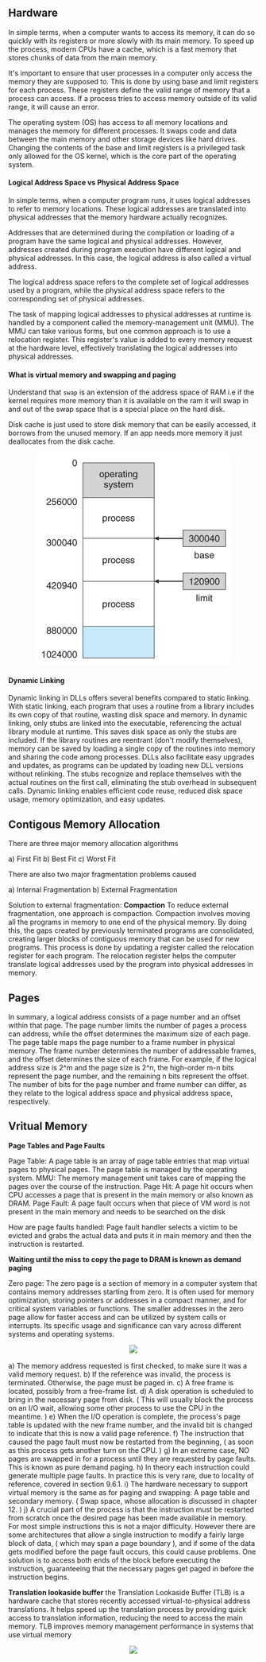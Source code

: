 

## Hardware
In simple terms, when a computer wants to access its memory, it can do so quickly with its registers or more slowly with its main memory. To speed up the process, modern CPUs have a cache, which is a fast memory that stores chunks of data from the main memory.

It's important to ensure that user processes in a computer only access the memory they are supposed to. This is done by using base and limit registers for each process. These registers define the valid range of memory that a process can access. If a process tries to access memory outside of its valid range, it will cause an error.

The operating system (OS) has access to all memory locations and manages the memory for different processes. It swaps code and data between the main memory and other storage devices like hard drives. Changing the contents of the base and limit registers is a privileged task only allowed for the OS kernel, which is the core part of the operating system.

#### Logical Address Space vs Physical Address Space
In simple terms, when a computer program runs, it uses logical addresses to refer to memory locations. These logical addresses are translated into physical addresses that the memory hardware actually recognizes.

Addresses that are determined during the compilation or loading of a program have the same logical and physical addresses. However, addresses created during program execution have different logical and physical addresses. In this case, the logical address is also called a virtual address.

The logical address space refers to the complete set of logical addresses used by a program, while the physical address space refers to the corresponding set of physical addresses.

The task of mapping logical addresses to physical addresses at runtime is handled by a component called the memory-management unit (MMU). The MMU can take various forms, but one common approach is to use a relocation register. This register's value is added to every memory request at the hardware level, effectively translating the logical addresses into physical addresses.


#### What is virtual memory and swapping and paging

Understand that `swap` is an extension of the address space of RAM i.e if the kernel requires more memory than it is available on the ram it will swap in and out of the swap space that is a special place on the hard disk.

Disk cache is just used to store disk memory that can be easily accessed, it borrows from the unused memory. If an app needs more memory it just deallocates from the disk cache.


<p align="center">
  <img src="images/memory_base.jpg" />
</p>

#### Dynamic Linking

Dynamic linking in DLLs offers several benefits compared to static linking. With static linking, each program that uses a routine from a library includes its own copy of that routine, wasting disk space and memory. In dynamic linking, only stubs are linked into the executable, referencing the actual library module at runtime. This saves disk space as only the stubs are included. If the library routines are reentrant (don't modify themselves), memory can be saved by loading a single copy of the routines into memory and sharing the code among processes. DLLs also facilitate easy upgrades and updates, as programs can be updated by loading new DLL versions without relinking. The stubs recognize and replace themselves with the actual routines on the first call, eliminating the stub overhead in subsequent calls. Dynamic linking enables efficient code reuse, reduced disk space usage, memory optimization, and easy updates.

## Contigous Memory Allocation


There are three major memory allocation algorithms

a) First Fit
b) Best Fit
c) Worst Fit

There are also two major fragmentation problems caused

a) Internal Fragmentation
b) External Fragmentation


Solution to external fragmentation: **Compaction**
To reduce external fragmentation, one approach is compaction. Compaction involves moving all the programs in memory to one end of the physical memory. By doing this, the gaps created by previously terminated programs are consolidated, creating larger blocks of contiguous memory that can be used for new programs. This process is done by updating a register called the relocation register for each program. The relocation register helps the computer translate logical addresses used by the program into physical addresses in memory.

## Pages

In summary, a logical address consists of a page number and an offset within that page. The page number limits the number of pages a process can address, while the offset determines the maximum size of each page. The page table maps the page number to a frame number in physical memory. The frame number determines the number of addressable frames, and the offset determines the size of each frame. For example, if the logical address size is 2^m and the page size is 2^n, the high-order m-n bits represent the page number, and the remaining n bits represent the offset. The number of bits for the page number and frame number can differ, as they relate to the logical address space and physical address space, respectively.

## Vritual Memory

**Page Tables and Page Faults**

 Page Table: A page table is an array of page table entries that map virtual pages to physical pages. The page table is managed by the operating system. 
 MMU: The memory management unit takes care of mapping the pages over the course of the instruction.
 Page Hit: A page hit occurs when CPU accesses a page that is present in the main memory or also known as DRAM.
 Page Fault: A page fault occurs when that piece of VM word is not present in the main memory and needs to be searched on the disk

 How are page faults handled: Page fault handler selects a victim to be evicted and grabs the actual data and puts it in main memory and then the instruction is restarted.

**Waiting until the miss to copy the page to DRAM is known as demand paging**

Zero page: The zero page is a section of memory in a computer system that contains memory addresses starting from zero. It is often used for memory optimization, storing pointers or addresses in a compact manner, and for critical system variables or functions. The smaller addresses in the zero page allow for faster access and can be utilized by system calls or interrupts. Its specific usage and significance can vary across different systems and operating systems.


<p align="center">
  <img src="images/page_table.jpg" />
</p>

a) The memory address requested is first checked, to make sure it was a valid memory request.
b) If the reference was invalid, the process is terminated. Otherwise, the page must be paged in.
c) A free frame is located, possibly from a free-frame list.
d) A disk operation is scheduled to bring in the necessary page from disk. ( This will usually block the process on an I/O wait, allowing some other process to use the CPU in the meantime. )
e) When the I/O operation is complete, the process's page table is updated with the new frame number, and the invalid bit is changed to indicate that this is now a valid page reference.
f) The instruction that caused the page fault must now be restarted from the beginning, ( as soon as this process gets another turn on the CPU. )
g) In an extreme case, NO pages are swapped in for a process until they are requested by page faults. This is known as pure demand paging.
h) In theory each instruction could generate multiple page faults. In practice this is very rare, due to locality of reference, covered in section 9.6.1.
i) The hardware necessary to support virtual memory is the same as for paging and swapping: A page table and secondary memory. ( Swap space, whose allocation is discussed in chapter 12. )
j) A crucial part of the process is that the instruction must be restarted from scratch once the desired page has been made available in memory. For most simple instructions this is not a major difficulty. However there are some architectures that allow a single instruction to modify a fairly large block of data, ( which may span a page boundary ), and if some of the data gets modified before the page fault occurs, this could cause problems. One solution is to access both ends of the block before executing the instruction, guaranteeing that the necessary pages get paged in before the instruction begins.


**Translation lookaside buffer**
the Translation Lookaside Buffer (TLB) is a hardware cache that stores recently accessed virtual-to-physical address translations. It helps speed up the translation process by providing quick access to translation information, reducing the need to access the main memory. TLB improves memory management performance in systems that use virtual memory

<p align="center">
  <img src="images/tlb.jpg" />
</p>